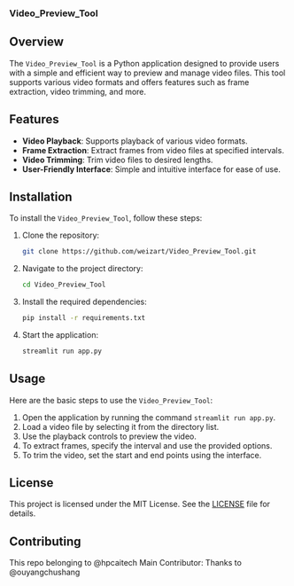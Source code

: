 ### Video_Preview_Tool

## Overview
The `Video_Preview_Tool` is a Python application designed to provide users with a simple and efficient way to preview and manage video files. This tool supports various video formats and offers features such as frame extraction, video trimming, and more.

## Features
- **Video Playback**: Supports playback of various video formats.
- **Frame Extraction**: Extract frames from video files at specified intervals.
- **Video Trimming**: Trim video files to desired lengths.
- **User-Friendly Interface**: Simple and intuitive interface for ease of use.

## Installation
To install the `Video_Preview_Tool`, follow these steps:

1. Clone the repository:
   ```sh
   git clone https://github.com/weizart/Video_Preview_Tool.git
   ```
2. Navigate to the project directory:
   ```sh
   cd Video_Preview_Tool
   ```
3. Install the required dependencies:
   ```sh
   pip install -r requirements.txt
   ```
4. Start the application:
   ```sh
   streamlit run app.py
   ```

## Usage
Here are the basic steps to use the `Video_Preview_Tool`:

1. Open the application by running the command `streamlit run app.py`.
2. Load a video file by selecting it from the directory list.
3. Use the playback controls to preview the video.
4. To extract frames, specify the interval and use the provided options.
5. To trim the video, set the start and end points using the interface.

## License
This project is licensed under the MIT License. See the [LICENSE](LICENSE) file for details.

## Contributing
This repo belonging to @hpcaitech
Main Contributor: Thanks to @ouyangchushang
